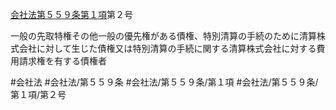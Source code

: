 [会社法第５５９条第１項](会社法＿＿＿＿第５５９条第１項)第２号

一般の先取特権その他一般の優先権がある債権、特別清算の手続のために清算株式会社に対して生じた債権又は特別清算の手続に関する清算株式会社に対する費用請求権を有する債権者


#会社法
#会社法/第５５９条
#会社法/第５５９条/第１項
#会社法/第５５９条/第１項/第２号
